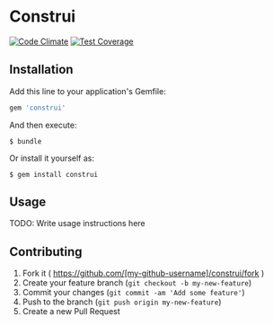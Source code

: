 # Construi

[![Code Climate](https://codeclimate.com/github/lstephen/construi/badges/gpa.svg)](https://codeclimate.com/github/lstephen/construi) [![Test Coverage](https://codeclimate.com/github/lstephen/construi/badges/coverage.svg)](https://codeclimate.com/github/lstephen/construi)

## Installation

Add this line to your application's Gemfile:

```ruby
gem 'construi'
```

And then execute:

    $ bundle

Or install it yourself as:

    $ gem install construi

## Usage

TODO: Write usage instructions here

## Contributing

1. Fork it ( https://github.com/[my-github-username]/construi/fork )
2. Create your feature branch (`git checkout -b my-new-feature`)
3. Commit your changes (`git commit -am 'Add some feature'`)
4. Push to the branch (`git push origin my-new-feature`)
5. Create a new Pull Request

